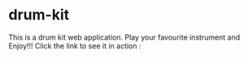 # drum-kit
This is a drum kit web application.
Play your favourite instrument and Enjoy!!!
Click the link to see it in action : 

